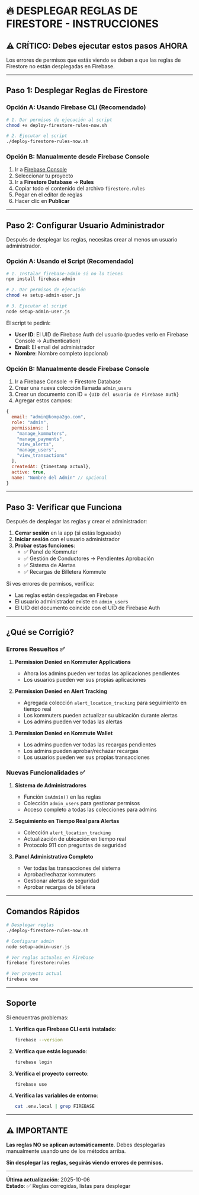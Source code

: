 # 🔥 DESPLEGAR REGLAS DE FIRESTORE - INSTRUCCIONES

## ⚠️ CRÍTICO: Debes ejecutar estos pasos AHORA

Los errores de permisos que estás viendo se deben a que las reglas de Firestore no están desplegadas en Firebase.

---

## Paso 1: Desplegar Reglas de Firestore

### Opción A: Usando Firebase CLI (Recomendado)

```bash
# 1. Dar permisos de ejecución al script
chmod +x deploy-firestore-rules-now.sh

# 2. Ejecutar el script
./deploy-firestore-rules-now.sh
```

### Opción B: Manualmente desde Firebase Console

1. Ir a [Firebase Console](https://console.firebase.google.com)
2. Seleccionar tu proyecto
3. Ir a **Firestore Database** → **Rules**
4. Copiar todo el contenido del archivo `firestore.rules`
5. Pegar en el editor de reglas
6. Hacer clic en **Publicar**

---

## Paso 2: Configurar Usuario Administrador

Después de desplegar las reglas, necesitas crear al menos un usuario administrador.

### Opción A: Usando el Script (Recomendado)

```bash
# 1. Instalar firebase-admin si no lo tienes
npm install firebase-admin

# 2. Dar permisos de ejecución
chmod +x setup-admin-user.js

# 3. Ejecutar el script
node setup-admin-user.js
```

El script te pedirá:
- **User ID**: El UID de Firebase Auth del usuario (puedes verlo en Firebase Console → Authentication)
- **Email**: El email del administrador
- **Nombre**: Nombre completo (opcional)

### Opción B: Manualmente desde Firebase Console

1. Ir a Firebase Console → Firestore Database
2. Crear una nueva colección llamada `admin_users`
3. Crear un documento con ID = `{UID del usuario de Firebase Auth}`
4. Agregar estos campos:

```javascript
{
  email: "admin@kompa2go.com",
  role: "admin",
  permissions: [
    "manage_kommuters",
    "manage_payments", 
    "view_alerts",
    "manage_users",
    "view_transactions"
  ],
  createdAt: {timestamp actual},
  active: true,
  name: "Nombre del Admin" // opcional
}
```

---

## Paso 3: Verificar que Funciona

Después de desplegar las reglas y crear el administrador:

1. **Cerrar sesión** en la app (si estás logueado)
2. **Iniciar sesión** con el usuario administrador
3. **Probar estas funciones**:
   - ✅ Panel de Kommuter
   - ✅ Gestión de Conductores → Pendientes Aprobación
   - ✅ Sistema de Alertas
   - ✅ Recargas de Billetera Kommute

Si ves errores de permisos, verifica:
- Las reglas están desplegadas en Firebase
- El usuario administrador existe en `admin_users`
- El UID del documento coincide con el UID de Firebase Auth

---

## ¿Qué se Corrigió?

### Errores Resueltos ✅

1. **Permission Denied en Kommuter Applications**
   - Ahora los admins pueden ver todas las aplicaciones pendientes
   - Los usuarios pueden ver sus propias aplicaciones

2. **Permission Denied en Alert Tracking**
   - Agregada colección `alert_location_tracking` para seguimiento en tiempo real
   - Los kommuters pueden actualizar su ubicación durante alertas
   - Los admins pueden ver todas las alertas

3. **Permission Denied en Kommute Wallet**
   - Los admins pueden ver todas las recargas pendientes
   - Los admins pueden aprobar/rechazar recargas
   - Los usuarios pueden ver sus propias transacciones

### Nuevas Funcionalidades ✅

1. **Sistema de Administradores**
   - Función `isAdmin()` en las reglas
   - Colección `admin_users` para gestionar permisos
   - Acceso completo a todas las colecciones para admins

2. **Seguimiento en Tiempo Real para Alertas**
   - Colección `alert_location_tracking`
   - Actualización de ubicación en tiempo real
   - Protocolo 911 con preguntas de seguridad

3. **Panel Administrativo Completo**
   - Ver todas las transacciones del sistema
   - Aprobar/rechazar kommuters
   - Gestionar alertas de seguridad
   - Aprobar recargas de billetera

---

## Comandos Rápidos

```bash
# Desplegar reglas
./deploy-firestore-rules-now.sh

# Configurar admin
node setup-admin-user.js

# Ver reglas actuales en Firebase
firebase firestore:rules

# Ver proyecto actual
firebase use
```

---

## Soporte

Si encuentras problemas:

1. **Verifica que Firebase CLI está instalado**:
   ```bash
   firebase --version
   ```

2. **Verifica que estás logueado**:
   ```bash
   firebase login
   ```

3. **Verifica el proyecto correcto**:
   ```bash
   firebase use
   ```

4. **Verifica las variables de entorno**:
   ```bash
   cat .env.local | grep FIREBASE
   ```

---

## ⚠️ IMPORTANTE

**Las reglas NO se aplican automáticamente**. Debes desplegarlas manualmente usando uno de los métodos arriba.

**Sin desplegar las reglas, seguirás viendo errores de permisos.**

---

**Última actualización**: 2025-10-06  
**Estado**: ✅ Reglas corregidas, listas para desplegar
